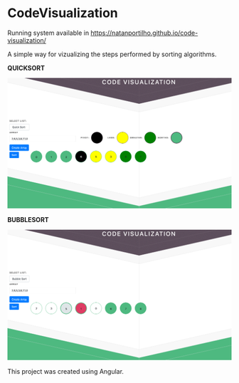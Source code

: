 # CodeVisualization

Running system available in https://natanportilho.github.io/code-visualization/

A simple way for vizualizing the steps performed by sorting algorithms.

<b>QUICKSORT</b>

![Quick Sort](https://github.com/natanportilho/code-visualization/blob/master/src/assets/images/QuickSort.png)

<b>BUBBLESORT</b>

![Bubble Sort](https://github.com/natanportilho/code-visualization/blob/master/src/assets/images/Bubble%20Sort.png)

This project was created using Angular.
